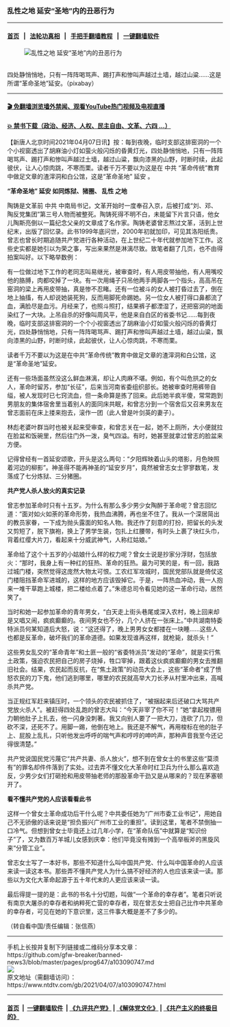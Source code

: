 ### 乱性之地 延安“圣地”内的丑恶行为
------------------------

#### [首页](https://github.com/gfw-breaker/banned-news3/blob/master/README.md) &nbsp;&nbsp;|&nbsp;&nbsp; [法轮功真相](https://github.com/begood0513/basic/blob/master/README.md)  &nbsp;&nbsp;|&nbsp;&nbsp; [手把手翻墙教程](https://github.com/gfw-breaker/guides/wiki)  &nbsp;&nbsp;|&nbsp;&nbsp; [一键翻墙软件](https://github.com/gfw-breaker/nogfw/blob/master/README.md)  



<div><div class="featured_image">
 <figure>
  <img alt="乱性之地 延安“圣地”内的丑恶行为" src="https://i.ntdtv.com/assets/uploads/2021/04/2021-04-07_150134-800x450.jpg"/>
 </figure><br/>
 <span class="caption">
  四处静悄悄地，只有一阵阵喝骂声、踢打声和惨叫声越过土墙，越过山粱……这是所谓“革命圣地”延安。（pixabay）
 </span>
</div>
</div><hr/>

#### [ 🎬  免翻墙浏览墙外禁闻、观看YouTube热门视频及电视直播](https://github.com/gfw-breaker/HelloWorld)

#### [ 💥  禁书下载（政治、经济、人权、民主自由、文革、六四 ...）](https://github.com/gfw-breaker/books/blob/master/README.md)

<div><div class="post_content" itemprop="articleBody">
 <p>
  【新唐人北京时间2021年04月07日讯】按：每到夜晚，临时支部这排窑洞的一个个小视窗透出了胡麻油小灯如萤火般闪烁的昏黄灯光，四处静悄悄地，只有一阵阵喝骂声、踢打声和惨叫声越过土墙，越过山粱，飘向漆黑的山野，时断时续，此起彼伏，让人心惊肉跳，不寒而栗。读者千万不要以为这是在
  <ok href="https://www.ntdtv.com/gb/中共.htm">
   中共
  </ok>
  “革命传统”教育中做足文章的渣滓洞和白公馆，这是“革命圣地”
  <ok href="https://www.ntdtv.com/gb/延安.htm">
   延安
  </ok>
  。
 </p>
 <p>
  <strong>
   “革命圣地”
   <ok href="https://www.ntdtv.com/gb/延安.htm">
    延安
   </ok>
   如同炼狱、猪圈、
   <ok href="https://www.ntdtv.com/gb/乱性.htm">
    乱性
   </ok>
   之地
  </strong>
 </p>
 <p>
  陶铸是文革前
  <ok href="https://www.ntdtv.com/gb/中共.htm">
   中共
  </ok>
  中南局书记，文革开始时一度奉召入京，后被打成“刘、邓、陶反党集团”第三号人物而被整死。陶铸死得不明不白，未能留下片言只语，他女儿陶斯亮倒以一篇纪念父亲的文章成了名作家。陶铸老婆曾志熬过文革，活到上世纪末，出版了回忆录。此书1999年底问世，2000年初就加印，可见其洛阳纸贵。曾志也曾长时期追随共产党进行各种活动，在上世纪二十年代就参加地下工作。这些史实都是她引以为荣之事，写出来果然是淋漓尽致。致笔者翻了几页，也不由得拍案叫好。以下略举数例：
 </p>
 <p>
  有一位做过地下工作的老同志叫易继光，被审查时，有人用皮带抽他，有人用嘴咬他的胳膊，肉都咬掉了一块。有一次用绳子只吊他两手两脚各一个指头，高高吊在窑洞的梁上再用皮带抽，真是惨不忍睹。还有一位被斗的女人被打昏过去了，倒在地上抽搐，有人却说她装死狗，反而用脚死命踢她。另一位女人被打得口鼻都流了血，满脸尽是血污。月经来了，也照斗照打，结果裤子都湮湿了，还把窑洞的地面染红了一大块。上吊自杀的好像叫周风平，他是来自白区的省委书记……每到夜晚，临时支部这排窑洞的一个个小视窗透出了胡麻油小灯如萤火般闪烁的昏黄灯光，四处静悄悄地，只有一阵阵喝骂声、踢打声和惨叫声越过土墙，越过山粱，飘向漆黑的山野，时断时续，此起彼伏，让人心惊肉跳，不寒而栗。
 </p>
 <p>
  读者千万不要以为这是在中共“革命传统”教育中做足文章的渣滓洞和白公馆，这是“革命圣地”延安。
 </p>
 <p>
  还有一些场面虽然没这么鲜血淋漓，却让人肉麻不堪。例如，有个叫危拱之的女人，革命时留苏，参加“长征”，后来当河南省委组织部长。她被审查时用裤带自缢，被人发现时已七窍流血，但一条命算是拣了回来。此后她半疯半傻，常常跑到男朋友的集体宿舍里当着别人的面同床共眠，和曾志分到一个宿舍后又召来男友在曾志面前在床上搂来抱去，滚作一团（此人曾是叶剑英的妻子）。
 </p>
 <p>
  林彪老婆叶群当时也被关起来受审查，和曾志关在一起，她不上厕所，大小便就拉在脸盆和饭碗里，然后往门外一泼，臭气四溢。有时，她甚至就拿过曾志的脸盆来方便。
 </p>
 <p>
  记得曾经有一首延安颂歌，开头是这么两句：“夕阳辉映着山头的塔影，月色映照着河边的柳影”。神圣得不能再神圣的“延安岁月”，竟然被曾志女士寥寥数笔，发落成了七分炼狱、三分猪圈。
 </p>
 <p>
  <strong>
   共产党人杀人放火的真实记录
  </strong>
 </p>
 <p>
  曾志参加革命时只有十五岁。为什么有那么多少男少女陶醉于革命呢？曾志回忆道：“面对如火如荼的革命形势，我热血沸腾，再也坐不住了。我从一个深居简出的教员家眷，一下成为抛头露面的知名人物。我还作了刻意的打扮，把留长的头发又剪短了，脱下旗袍，换上了男学生装，包扎上红腰带，有时头上裹了块红头巾，背着红缨大片刀，看起来十分威武神气，人称红姑娘。”
 </p>
 <p>
  革命给了这个十五岁的小姑娘什么样的权力呢？曾女士说是抄家分浮财，包括放火：“那时，我身上有一种红的狂热、革命的狂热。最为可笑的是，有一回，我路过城门楼，突然觉得这庞然大物太可恨。工农红军攻城时，国民党部队就是倚仗这门楼阻挡革命军进城的，这样的地方应该毁掉它。于是，一阵热血冲动，我一人抱来一堆干草跑上城楼，把二楼给点着了。”朱德总司令看见她的这一革命行动，居然笑了。
 </p>
 <p>
  当时和她一起参加革命的青年男女，“白天走上街头巷尾或深入农村，晚上回来却是又唱又闹，疯疯癫癫的。夜间男女也不分，几个人挤在一张床上。”中共湖南特委特派员何某知道后大怒，说：“这还得了，晚上男男女女都搂在一块睡……这些人也都是反革命，破坏我们的革命道德。如果发现谁再这样，就枪毙，就杀头！”
 </p>
 <p>
  这些男女乱交的“革命青年”和土匪一般的“省委特派员”发动的“革命”，就是实行焦土政策，强迫农民把自己的房子烧掉，牲口宰掉，跟着这伙疯疯癫癫的男女去推翻旧社会。结果，农民起而反抗，在“焦土政策”的动员大会上，这些“革命者”成了愤怒农民的刀下鬼，他们逃到哪里，哪里的农民就高举大刀长矛从村里冲出来，高喊杀共产党。
 </p>
 <p>
  当正规红军赶来镇压时，一个领头的农民被抓住了，“被捆起来后还破口大骂共产党放火杀人”。被赶得四处乱跑的曾志大叫：“今天非宰了你不可！”她“拿起梭镖用力朝他肚子上扎去，他一闪身没刺著。我又向别人要了一把大刀，连砍了几刀，但砍不深，还死不了。用脚一踢，他倒在地上。我还是不解气，再用梭标在他的肚子上、屁股上乱扎，只听他发出呼呼的喘气声和哼哼的呻吟声，那种声音我至今还记得很清楚。”
 </p>
 <p>
  共产党说国民党污蔑它“共产共妻、杀人放火”，想不到在曾女士的书里这些“莫须有”的罪名却件件落到了实处。过去弄不懂文化大革命时红卫兵为什么那么喜欢造反，少男少女们打砸抢和用皮带抽老师的那股革命干劲又是从哪来的？现在茅塞顿开了。
 </p>
 <p>
  <strong>
   看不懂共产党的人应该看看此书
  </strong>
 </p>
 <p>
  这样一个曾女士革命成功后干什么呢？中共委任她为“广州市委工业书记”，用她自己不无骄傲的话来说是“担负振兴广州市工业的重担”。读到这里，笔者不禁倒抽一口冷气。但想到曾女士毕竟还上过几年小学，在“革命队伍”中就算是“知识份子”了，又为数百万羊城儿女感到庆幸：他们毕竟没有摊到一个高举板斧的黑旋风来“分管工业”。
 </p>
 <p>
  曾志女士写了一本好书，那些不知道什么叫中国共产党、什么叫中国革命的人应该来读一读这本书。那些弄不懂共产党人为什么搞不好经济的人也应该来读一读。那些以为文化大革命起源于五十年代末的人更应该来读一读。
 </p>
 <p>
  最后得提一提的是：此书的书名十分切题，叫做“一个革命的幸存者”。笔者只听说有南京大屠杀的幸存者和纳粹死亡营的幸存者，现在曾志女士把自己比作中共革命的幸存者，可见在她的下意识里，这三件事大概是差不了多少的。
 </p>
 <p>
  （转自看中国/责任编辑：张信燕）
 </p>
 <div class="single_ad">
 </div>
</div>
</div>
<hr/>
手机上长按并复制下列链接或二维码分享本文章：<br/>
https://github.com/gfw-breaker/banned-news3/blob/master/pages/prog647/a103090747.md <br/>
<a href='https://github.com/gfw-breaker/banned-news3/blob/master/pages/prog647/a103090747.md'><img src='https://github.com/gfw-breaker/banned-news3/blob/master/pages/prog647/a103090747.md.png'/></a> <br/>
原文地址（需翻墙访问）：https://www.ntdtv.com/gb/2021/04/07/a103090747.html


------------------------
#### [首页](https://github.com/gfw-breaker/banned-news3/blob/master/README.md) &nbsp;|&nbsp; [一键翻墙软件](https://github.com/gfw-breaker/nogfw/blob/master/README.md) &nbsp;| [《九评共产党》](https://github.com/gfw-breaker/9ping.md/blob/master/README.md#九评之一评共产党是什么) | [《解体党文化》](https://github.com/gfw-breaker/jtdwh.md/blob/master/README.md) | [《共产主义的终极目的》](https://github.com/gfw-breaker/gczydzjmd.md/blob/master/README.md)


<img src='http://gfw-breaker.win/banned-news3/pages/prog647/a103090747.md' width='0px' height='0px'/>